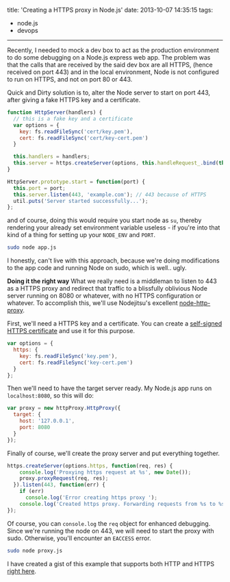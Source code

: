 title: 'Creating a HTTPS proxy in Node.js'
date: 2013-10-07 14:35:15
tags: 
- node.js 
- devops
---
Recently, I needed to mock a dev box to act as the production environment to do some debugging on a Node.js express web app. The problem was that the calls that are received by the said dev box are all HTTPS, (hence received on port 443) and in the local environment, Node is not configured to run on HTTPS, and not on port 80 or 443.

Quick and Dirty solution is to, alter the Node server to start on port 443, after giving a fake HTTPS key and a certificate.

```Javascript
function HttpServer(handlers) {
  // this is a fake key and a certificate
  var options = {
    key: fs.readFileSync('cert/key.pem'),
    cert: fs.readFileSync('cert/key-cert.pem')
  }

  this.handlers = handlers;
  this.server = https.createServer(options, this.handleRequest_.bind(this));
}

HttpServer.prototype.start = function(port) {
  this.port = port;
  this.server.listen(443, 'example.com'); // 443 because of HTTPS
  util.puts('Server started successfully...');
};
```

and of course, doing this would require you start node as `su`, thereby rendering your already set environment variable useless - if you're into that kind of a thing for setting up your `NODE_ENV` and `PORT`.

```bash
sudo node app.js
```

I honestly, can't live with this approach, because we're doing modifications to the app code and running Node on sudo, which is well.. ugly.

**Doing it the right way**
What we really need is a middleman to listen to 443 as a HTTPS proxy and redirect that traffic to a blissfully oblivious Node server running on 8080 or whatever, with no HTTPS configuration or whatever. To accomplish this, we'll use Nodejitsu's excellent [node-http-proxy](https://github.com/nodejitsu/node-http-proxy).

First, we'll need a HTTPS key and a certificate. You can create a [self-signed HTTPS certificate](https://devcenter.heroku.com/articles/ssl-certificate-self) and use it for this purpose.

```Javascript
var options = {
  https: {
    key: fs.readFileSync('key.pem'),
    cert: fs.readFileSync('key-cert.pem')
  }
};
```

Then we'll need to have the target server ready. My Node.js app runs on `localhost:8080`, so this will do:

```Javascript
var proxy = new httpProxy.HttpProxy({
  target: {
    host: '127.0.0.1',
    port: 8080
  }
});
```

Finally of course, we'll create the proxy server and put everything together.

```Javascript
https.createServer(options.https, function(req, res) {
    console.log('Proxying https request at %s', new Date());
    proxy.proxyRequest(req, res);
  }).listen(443, function(err) {
    if (err)
      console.log('Error creating https proxy ');
	console.log('Created https proxy. Forwarding requests from %s to %s:%s', '443', proxy.target.host, proxy.target.port);
});
```

Of course, you can `console.log` the `req` object for enhanced debugging. Since we're running the node on 443, we will need to start the proxy with sudo. Otherwise, you'll encounter an `EACCESS` error.

```bash
sudo node proxy.js
```

I have created a gist of this example that supports both HTTP and HTTPS [right here](https://gist.github.com/nadeeshacabral/6863947).